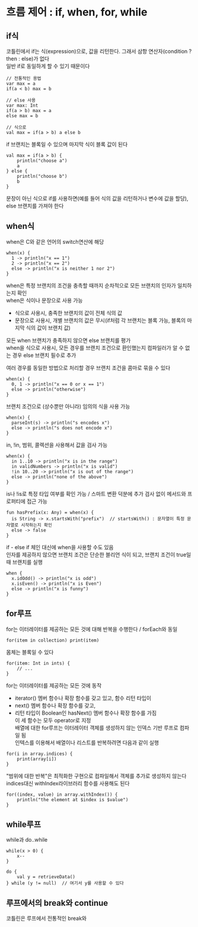 # 흐름 제어 : if, when, for, while
## if식
코틀린에서 if는 식(expression)으로, 값을 리턴한다. 그래서 삼항 연산자(condition ? then : else)가 없다   
일반 if로 동일하게 할 수 있기 때문이다
```
// 전통적인 용법
var max = a
if(a < b) max = b

// else 사용
var max: Int
if(a > b) max = a
else max = b

// 식으로
val max = if(a > b) a else b
```
if 브랜치는 블록일 수 있으며 마지막 식이 블록 값이 된다
```
val max = if(a > b) {
    println("choose a")
    a
} else {
    println("choose b")
    b
}
```
문장이 아닌 식으로 if를 사용하면(예를 들어 식의 값을 리턴하거나 변수에 값을 할당), else 브랜치를 가져야 한다
## when식
when은 C와 같은 언어의 switch연산에 해당
```
when(x) {
  1 -> println("x == 1")
  2 -> println("x == 2")
  else -> println("x is neither 1 nor 2")
}
```
when은 특정 브랜치의 조건을 충촉할 때까지 순차적으로 모든 브랜치의 인자가 일치하는지 확인   
when은 식이나 문장으로 사용 가능   
- 식으로 사용시, 충족한 브랜치의 값이 전체 식의 값   
- 문장으로 사용시, 개별 브랜치의 값은 무시(if처럼 각 브랜치는 블록 가능, 블록의 마지막 식의 값이 브랜치 값)

모든 when 브랜치가 충족하지 않으면 else 브랜치를 평가   
when을 식으로 사용시, 모든 경우를 브랜치 조건으로 환인했는지 컴파일러가 알 수 없는 경우 else 브랜치 필수로 추가

여러 경우를 동일한 방법으로 처리할 경우 브랜치 조건을 콤마로 묶을 수 있다
```
when(x) {
  0, 1 -> println("x == 0 or x == 1")
  else -> println("otherwise")
}
```
브랜치 조건으로 (상수뿐만 아니라) 임의의 식을 사용 가능
```
when(x) {
  parseInt(s) -> println("s encodes x")
  else -> println("s does not encode x")
}
```
in, !in, 범위, 콜렉션을 사용해서 값을 검사 가능
```
when(x) {
  in 1..10 -> println("x is in the range")
  in validNumbers -> println("x is valid")
  !in 10..20 -> println("x is out of the range")
  else -> println("none of the above")
}
```
is나 !is로 특정 타입 여부를 확인 가능 / 스마트 변환 덕분에 추가 검사 없이 메서드와 프로퍼티에 접근 가능
```
fun hasPrefix(x: Any) = when(x) {
  is String -> x.startsWith("prefix")  // startsWith() : 문자열이 특정 문자열로 시작하는지 확인
  else -> false
}
```
if - else if 체인 대신에 when을 사용할 수도 있음   
인자를 제공하지 않으면 브랜치 조건은 단순한 블리언 식이 되고, 브랜치 조건이 true일 때 브랜치를 실행
```
when {
  x.idOdd() -> println("x is odd")
  x.isEven() -> println("x is Even")
  else -> println("x is funny")
}
```
## for루프
for는 이터레이터를 제공하는 모든 것에 대해 반복을 수행한다 / forEach와 동일
```
for(item in collection) print(item)
```
몸체는 블록일 수 있다
```
for(item: Int in ints) {
    // ...
}
```
for는 이터레이터를 제공하는 모든 것에 동작   
- iterator() 멤버 함수나 확장 함수를 갖고 있고, 함수 리턴 타입이   
- next() 멤버 함수나 확장 함수를 갖고,   
- 리턴 타입이 Boolean인 hasNext() 멤버 함수나 확장 함수를 가짐   
이 세 함수는 모두 operator로 지정   
배열에 대한 for루프는 이터레이터 객체를 생성하지 않는 인덱스 기반 루프로 컴파일 됨   
인텍스를 이용해서 배열이나 리스트를 반복하려면 다음과 같이 실행
```
for(i in array.indices) {
    print(array[i])
}
```
"범위에 대한 반복"은 최적화한 구현으로 컴파일해서 객체를 추가로 생성하지 않는다   
indices대신 withIndex라이브러리 함수를 사용해도 된다
```
for((index, value) in array.withIndex()) {
    println("the element at $index is $value")
}
```
## while루프
while과 do..while
```
while(x > 0) {
    x--
}

do {
    val y = retrieveData()
} while (y != null)  // 여기서 y를 사용할 수 있다
```
## 루프에서의 break와 continue
코틀린은 루프에서 전통적인 break와 
